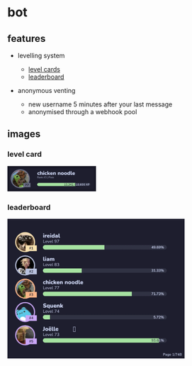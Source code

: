 # bot

## features

- levelling system
  - [level cards](#level-card)
  - [leaderboard](#leaderboard)

- anonymous venting
  - new username 5 minutes after your last message
  - anonymised through a webhook pool

## images

### level card

<img src="assets/level.webp" width="200"/>

### leaderboard

<img src="assets/leaderboard.webp" width="400"/>
